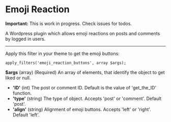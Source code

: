 # Emoji Reaction

**Important:** This is work in progress. Check issues for todos.

A Wordpress plugin which allows emoji reactions on posts and comments by logged in users.

---

Apply this filter in your theme to get the emoji buttons:

```
apply_filters('emoji_reaction_buttons', array $args);
```

**$args**
(array) (Required) An array of elements, that identify the object to get liked or null.

- **'ID'** (int) The post or comment ID. Default is the value of 'get_the_ID' function.
- **'type'** (string) The type of object. Accepts 'post' or 'comment'. Default 'post'.
- **'align'** (string) Alignment of emoji buttons. Accepts 'left' or 'right'. Default 'left'.

